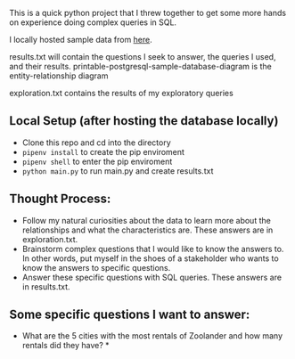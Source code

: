This is a quick python project that I threw together to get some more hands on experience doing complex queries in SQL.

I locally hosted sample data from [here](https://www.postgresqltutorial.com/postgresql-sample-database/).

results.txt will contain the questions I seek to answer, the queries I used, and their results. printable-postgresql-sample-database-diagram is the entity-relationship diagram

exploration.txt contains the results of my exploratory queries

## Local Setup (after hosting the database locally)
* Clone this repo and cd into the directory
* `pipenv install` to create the pip enviroment
* `pipenv shell` to enter the pip enviroment
* `python main.py` to run main.py and create results.txt

## Thought Process:
* Follow my natural curiosities about the data to learn more about the relationships and what the characteristics are. These answers are in exploration.txt.
* Brainstorm complex questions that I would like to know the answers to. In other words, put myself in the shoes of a stakeholder who wants to know the answers to specific questions.
* Answer these specific questions with SQL queries. These answers are in results.txt.

## Some specific questions I want to answer:
* What are the 5 cities with the most rentals of Zoolander and how many rentals did they have?
    * 
